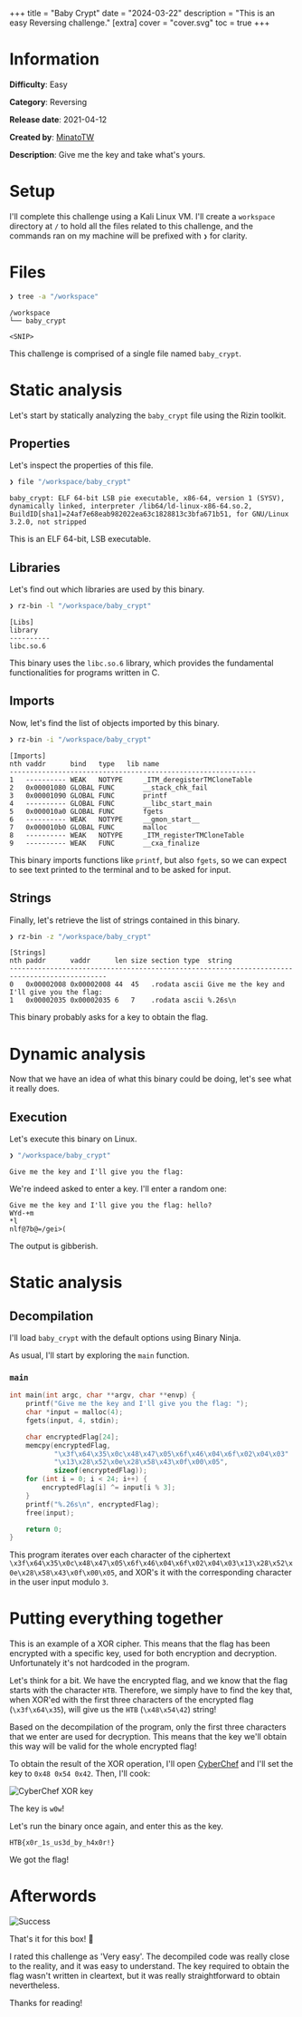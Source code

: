 +++
title = "Baby Crypt"
date = "2024-03-22"
description = "This is an easy Reversing challenge."
[extra]
cover = "cover.svg"
toc = true
+++

# Information

**Difficulty**: Easy

**Category**: Reversing

**Release date**: 2021-04-12

**Created by**: [MinatoTW](https://app.hackthebox.com/users/8308)

**Description**: Give me the key and take what's yours.

# Setup

I'll complete this challenge using a Kali Linux VM. I'll create a `workspace`
directory at `/` to hold all the files related to this challenge, and the
commands ran on my machine will be prefixed with `❯` for clarity.

# Files

```sh
❯ tree -a "/workspace"
```

```
/workspace
└── baby_crypt

<SNIP>
```

This challenge is comprised of a single file named `baby_crypt`.

# Static analysis

Let's start by statically analyzing the `baby_crypt` file using the Rizin
toolkit.

## Properties

Let's inspect the properties of this file.

```sh
❯ file "/workspace/baby_crypt"
```

```
baby_crypt: ELF 64-bit LSB pie executable, x86-64, version 1 (SYSV), dynamically linked, interpreter /lib64/ld-linux-x86-64.so.2, BuildID[sha1]=24af7e68eab982022ea63c1828813c3bfa671b51, for GNU/Linux 3.2.0, not stripped
```

This is an ELF 64-bit, LSB executable.

## Libraries

Let's find out which libraries are used by this binary.

```sh
❯ rz-bin -l "/workspace/baby_crypt"
```

```
[Libs]
library   
----------
libc.so.6
```

This binary uses the `libc.so.6` library, which provides the fundamental
functionalities for programs written in C.

## Imports

Now, let's find the list of objects imported by this binary.

```sh
❯ rz-bin -i "/workspace/baby_crypt"
```

```
[Imports]
nth vaddr      bind   type   lib name                        
-------------------------------------------------------------
1   ---------- WEAK   NOTYPE     _ITM_deregisterTMCloneTable
2   0x00001080 GLOBAL FUNC       __stack_chk_fail
3   0x00001090 GLOBAL FUNC       printf
4   ---------- GLOBAL FUNC       __libc_start_main
5   0x000010a0 GLOBAL FUNC       fgets
6   ---------- WEAK   NOTYPE     __gmon_start__
7   0x000010b0 GLOBAL FUNC       malloc
8   ---------- WEAK   NOTYPE     _ITM_registerTMCloneTable
9   ---------- WEAK   FUNC       __cxa_finalize
```

This binary imports functions like `printf`, but also `fgets`, so we can expect
to see text printed to the terminal and to be asked for input.

## Strings

Finally, let's retrieve the list of strings contained in this binary.

```sh
❯ rz-bin -z "/workspace/baby_crypt"
```

```
[Strings]
nth paddr      vaddr      len size section type  string                                       
----------------------------------------------------------------------------------------------
0   0x00002008 0x00002008 44  45   .rodata ascii Give me the key and I'll give you the flag: 
1   0x00002035 0x00002035 6   7    .rodata ascii %.26s\n
```

This binary probably asks for a key to obtain the flag.

# Dynamic analysis

Now that we have an idea of what this binary could be doing, let's see what it
really does.

## Execution

Let's execute this binary on Linux.

```sh
❯ "/workspace/baby_crypt"
```

```
Give me the key and I'll give you the flag: 
```

We're indeed asked to enter a key. I'll enter a random one:

```
Give me the key and I'll give you the flag: hello?
WYd-+m
*l
nlf@7b@=/gei>(
```

The output is gibberish.

# Static analysis

## Decompilation

I'll load `baby_crypt` with the default options using Binary Ninja.

As usual, I'll start by exploring the `main` function.

### `main`

```c
int main(int argc, char **argv, char **envp) {
    printf("Give me the key and I'll give you the flag: ");
    char *input = malloc(4);
    fgets(input, 4, stdin);

    char encryptedFlag[24];
    memcpy(encryptedFlag,
           "\x3f\x64\x35\x0c\x48\x47\x05\x6f\x46\x04\x6f\x02\x04\x03"
           "\x13\x28\x52\x0e\x28\x58\x43\x0f\x00\x05",
           sizeof(encryptedFlag));
    for (int i = 0; i < 24; i++) {
        encryptedFlag[i] ^= input[i % 3];
    }
    printf("%.26s\n", encryptedFlag);
    free(input);

    return 0;
}
```

This program iterates over each character of the ciphertext
`\x3f\x64\x35\x0c\x48\x47\x05\x6f\x46\x04\x6f\x02\x04\x03\x13\x28\x52\x0e\x28\x58\x43\x0f\x00\x05`,
and XOR's it with the corresponding character in the user input modulo `3`.

# Putting everything together

This is an example of a XOR cipher. This means that the flag has been encrypted
with a specific key, used for both encryption and decryption. Unfortunately it's
not hardcoded in the program.

Let's think for a bit. We have the encrypted flag, and we know that the flag
starts with the character `HTB`. Therefore, we simply have to find the key that,
when XOR'ed with the first three characters of the encrypted flag
(`\x3f\x64\x35`), will give us the `HTB` (`\x48\x54\42`) string!

Based on the decompilation of the program, only the first three characters that
we enter are used for decryption. This means that the key we'll obtain this way
will be valid for the whole encrypted flag!

To obtain the result of the XOR operation, I'll open
[CyberChef](https://gchq.github.io/CyberChef/) and I'll set the key to
`0x48 0x54 0x42`. Then, I'll cook:

![CyberChef XOR key](cyberchef-xor-key.png)

The key is `w0w`!

Let's run the binary once again, and enter this as the key.

```
HTB{x0r_1s_us3d_by_h4x0r!}
```

We got the flag!

# Afterwords

![Success](success.png)

That's it for this box! 🎉

I rated this challenge as 'Very easy'. The decompiled code was really close to
the reality, and it was easy to understand. The key required to obtain the flag
wasn't written in cleartext, but it was really straightforward to obtain
nevertheless.

Thanks for reading!

